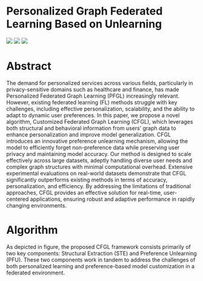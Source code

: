 # Personalized Graph Federated Learning Based on Unlearning

![](https://img.shields.io/badge/Python-3.9.16-green) ![](https://img.shields.io/badge/PyTorch-2.0.1-blue) ![](https://img.shields.io/badge/PyTorch_Geometric-2.3.0-red)
# Abstract
The demand for personalized services across various fields, particularly in privacy-sensitive domains such as healthcare and finance, has made Personalized Federated Graph Learning (PFGL) increasingly relevant. However, existing federated learning (FL) methods struggle with key challenges, including effective personalization, scalability, and the ability to adapt to dynamic user preferences. In this paper, we propose a novel algorithm, Customized Federated Graph Learning (CFGL), which leverages both structural and behavioral information from users’ graph data to enhance personalization and improve model generalization. CFGL introduces an innovative preference unlearning mechanism, allowing the model to efficiently forget non-preference data while preserving user privacy and maintaining model accuracy. Our method is designed to scale effectively across large datasets, adeptly handling diverse user needs and complex graph structures with minimal computational overhead. Extensive experimental evaluations on real-world datasets demonstrate that CFGL significantly outperforms existing methods in terms of accuracy, personalization, and efficiency. By addressing the limitations of traditional approaches, CFGL provides an effective solution for real-time, user-centered applications, ensuring robust and adaptive performance in rapidly changing environments.

# Algorithm
As depicted in figure, the proposed CFGL framework consists primarily of two key components: Structural Extraction (STE) and Preference Unlearning (PFU). These two components work in tandem to address the challenges of both personalized learning and preference-based model customization in a federated environment.
